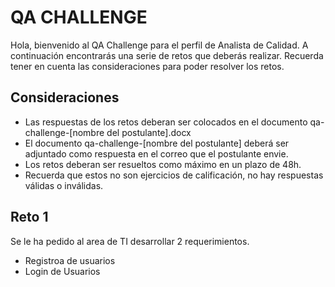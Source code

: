 # QA CHALLENGE

Hola, bienvenido al QA Challenge para el perfil de Analista de Calidad. A continuación encontrarás una serie de retos que deberás realizar.
Recuerda tener en cuenta las consideraciones para poder resolver los retos.

## Consideraciones
* Las respuestas de los retos deberan ser colocados en el documento qa-challenge-[nombre del postulante].docx
* El documento qa-challenge-[nombre del postulante] deberá ser adjuntado como respuesta en el correo que el postulante envie.
* Los retos deberan ser resueltos como máximo en un plazo de 48h.
* Recuerda que estos no son ejercicios de calificación, no hay respuestas válidas o inválidas.

## Reto 1

Se le ha pedido al area de TI desarrollar 2 requerimientos.
* Registroa de usuarios
* Login de Usuarios



